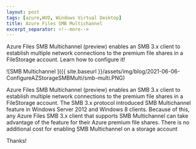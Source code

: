 ```yaml
---
layout: post
tags: [azure,WVD, Windows Virtual Desktop]
title: Azure Files SMB Multichannel
excerpt_separator: <!--more-->
---
```

Azure Files SMB Multichannel (preview) enables an SMB 3.x client to establish multiple network connections to the premium file shares in a FileStorage account. 
Learn how to configure it!

![SMB Multichannel ]({{ site.baseurl }}/assets/img/blog/2021-06-06-ConfigureAZStorageSMBMulti/smb-multi.PNG)

<!--more-->
Azure Files SMB Multichannel (preview) enables an SMB 3.x client to establish multiple network connections to the premium file shares in a FileStorage account. The SMB 3.x protocol introduced SMB Multichannel feature in Windows Server 2012 and Windows 8 clients. Because of this, any Azure Files SMB 3.x client that supports SMB Multichannel can take advantage of the feature for their Azure premium file shares. There is no additional cost for enabling SMB Multichannel on a storage account



Thanks!